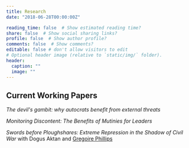 ```yaml
---
title: Research
date: "2018-06-28T00:00:00Z"

reading_time: false  # Show estimated reading time?
share: false  # Show social sharing links?
profile: false  # Show author profile?
comments: false  # Show comments?
editable: false # don't allow visitors to edit 
# Optional header image (relative to `static/img/` folder).
header:
  caption: ""
  image: ""
---
```


## Current Working Papers 

*The devil's gambit: why autocrats benefit from external threats* 

*Monitoring Discontent: The Benefits of Mutinies for Leaders* 

*Swords before Ploughshares: Extreme Repression in the Shadow of Civil War* with Dogus Aktan and [Gregoire Phillips](https://gregoirephillips.com/) 

